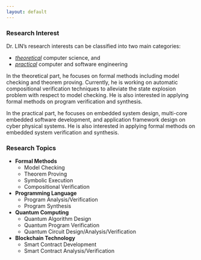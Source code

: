 ```yaml
---
layout: default
---
```


### Research Interest

Dr. LIN’s research interests can be classified into two main categories: 
* *<u>theoretical</u>* computer science, and
* *<u>practical</u>* computer and software engineering

In the theoretical part, he focuses on formal methods including model checking and theorem proving. Currently, he is working on automatic compositional verification techniques to alleviate the state explosion problem with respect to model checking. He is also interested in applying formal methods on program verification and synthesis.

In the practical part, he focuses on embedded system design, multi-core embedded software development, and application framework design on cyber physical systems. He is also interested in applying formal methods on embedded system verification and synthesis.

### Research Topics

- **Formal Methods**
    - Model Checking
    - Theorem Proving
    - Symbolic Execution
    - Compositional Verification
- **Programming Language**
    - Program Analysis/Verification
    - Program Synthesis
- **Quantum Computing**
    - Quantum Algorithm Design
    - Quantum Program Verification
    - Quantum Circuit Design/Analysis/Verification
- **Blockchain Technology**
    - Smart Contract Development
    - Smart Contract Analysis/Verification